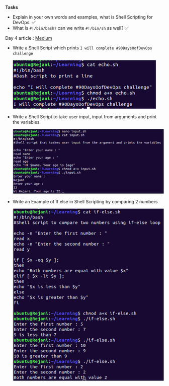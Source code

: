 **Tasks**

- Explain in your own words and examples, what is Shell Scripting for DevOps. ✅
- What is `#!/bin/bash?` can we write `#!/bin/sh` as well? ✅

Day 4 article : [Medium]()

- Write a Shell Script which prints `I will complete #90DaysOofDevOps challenge`

  ![shell-1](/2023/day04/Screenshots/echo.png)

- Write a Shell Script to take user input, input from arguments and print the variables.

  ![shell-2](/2023/day04/Screenshots/print-args.png)

- Write an Example of If else in Shell Scripting by comparing 2 numbers

  ![shell-3](/2023/day04/Screenshots/if-else.png)
